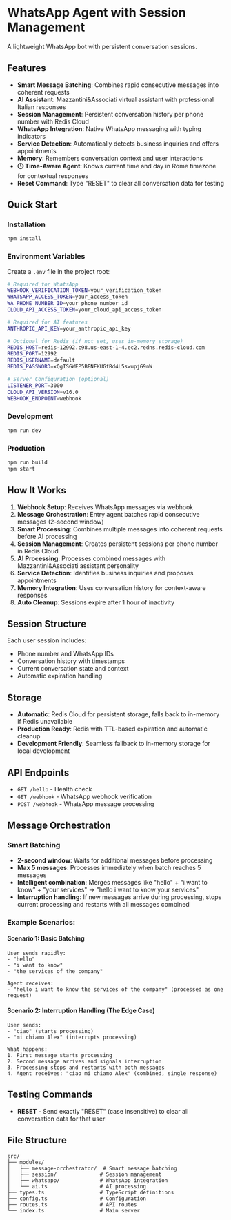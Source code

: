 # WhatsApp Agent with Session Management

A lightweight WhatsApp bot with persistent conversation sessions.

## Features

- **Smart Message Batching**: Combines rapid consecutive messages into coherent requests
- **AI Assistant**: Mazzantini&Associati virtual assistant with professional Italian responses
- **Session Management**: Persistent conversation history per phone number with Redis Cloud
- **WhatsApp Integration**: Native WhatsApp messaging with typing indicators
- **Service Detection**: Automatically detects business inquiries and offers appointments
- **Memory**: Remembers conversation context and user interactions
- **🕒 Time-Aware Agent**: Knows current time and day in Rome timezone for contextual responses
- **Reset Command**: Type "RESET" to clear all conversation data for testing

## Quick Start

### Installation

```bash
npm install
```

### Environment Variables

Create a `.env` file in the project root:

```bash
# Required for WhatsApp
WEBHOOK_VERIFICATION_TOKEN=your_verification_token
WHATSAPP_ACCESS_TOKEN=your_access_token
WA_PHONE_NUMBER_ID=your_phone_number_id
CLOUD_API_ACCESS_TOKEN=your_cloud_api_access_token

# Required for AI features
ANTHROPIC_API_KEY=your_anthropic_api_key

# Optional for Redis (if not set, uses in-memory storage)
REDIS_HOST=redis-12992.c98.us-east-1-4.ec2.redns.redis-cloud.com
REDIS_PORT=12992
REDIS_USERNAME=default
REDIS_PASSWORD=xQgISGWEP5BENFKUGfRd4L5swupjG9nW

# Server Configuration (optional)
LISTENER_PORT=3000
CLOUD_API_VERSION=v16.0
WEBHOOK_ENDPOINT=webhook
```

### Development

```bash
npm run dev
```

### Production

```bash
npm run build
npm start
```

## How It Works

1. **Webhook Setup**: Receives WhatsApp messages via webhook
2. **Message Orchestration**: Entry agent batches rapid consecutive messages (2-second window)
3. **Smart Processing**: Combines multiple messages into coherent requests before AI processing
4. **Session Management**: Creates persistent sessions per phone number in Redis Cloud
5. **AI Processing**: Processes combined messages with Mazzantini&Associati assistant personality
6. **Service Detection**: Identifies business inquiries and proposes appointments
7. **Memory Integration**: Uses conversation history for context-aware responses
8. **Auto Cleanup**: Sessions expire after 1 hour of inactivity

## Session Structure

Each user session includes:
- Phone number and WhatsApp IDs
- Conversation history with timestamps
- Current conversation state and context
- Automatic expiration handling

## Storage

- **Automatic**: Redis Cloud for persistent storage, falls back to in-memory if Redis unavailable
- **Production Ready**: Redis with TTL-based expiration and automatic cleanup
- **Development Friendly**: Seamless fallback to in-memory storage for local development

## API Endpoints

- `GET /hello` - Health check
- `GET /webhook` - WhatsApp webhook verification
- `POST /webhook` - WhatsApp message processing

## Message Orchestration

### Smart Batching
- **2-second window**: Waits for additional messages before processing
- **Max 5 messages**: Processes immediately when batch reaches 5 messages
- **Intelligent combination**: Merges messages like "hello" + "i want to know" + "your services" → "hello i want to know your services"
- **Interruption handling**: If new messages arrive during processing, stops current processing and restarts with all messages combined

### Example Scenarios:

#### Scenario 1: Basic Batching
```
User sends rapidly:
- "hello" 
- "i want to know"
- "the services of the company"

Agent receives:
- "hello i want to know the services of the company" (processed as one request)
```

#### Scenario 2: Interruption Handling (The Edge Case)
```
User sends:
- "ciao" (starts processing)
- "mi chiamo Alex" (interrupts processing)

What happens:
1. First message starts processing
2. Second message arrives and signals interruption
3. Processing stops and restarts with both messages
4. Agent receives: "ciao mi chiamo Alex" (combined, single response)
```

## Testing Commands

- **RESET** - Send exactly "RESET" (case insensitive) to clear all conversation data for that user

## File Structure

```
src/
├── modules/
│   ├── message-orchestrator/  # Smart message batching
│   ├── session/              # Session management
│   ├── whatsapp/             # WhatsApp integration
│   └── ai.ts                 # AI processing
├── types.ts                  # TypeScript definitions
├── config.ts                 # Configuration
├── routes.ts                 # API routes
└── index.ts                  # Main server
```